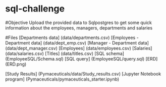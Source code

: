 # sql-challenge

#Objective
Upload the provided data to Sqlpostgres to get some quick information about the employees, managers, departments and salaries

#Files
[Departments data] (data/departments.csv)
[Employees - Department data] (data/dept_emp.csv)
[Manager - Department data] (data/dept_manager.csv)
[Employees] (data/employees.csv)
[Salaries] (data/salaries.csv)
[Titles] (data/titles.csv)
[SQL schema] (EmployeeSQL/Schema.sql)
[SQL query] (EmployeeSQL/query.sql)
[ERD] (ERD.png)
 
[Study Results] (Pymaceuticals/data/Study_results.csv) 
[Jupyter Notebook program] (Pymaceuticals/pymaceuticals_starter.ipynb)
